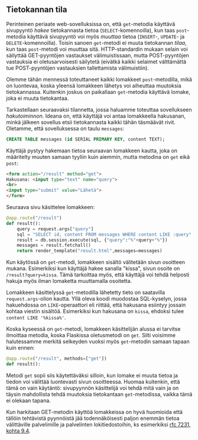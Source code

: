 ## Tietokannan tila

Perinteinen periaate web-sovelluksissa on, että `get`-metodia käyttävä sivupyyntö _hakee_ tietokannasta tietoa (`SELECT`-komennoilla), kun taas `post`-metodia käyttävä sivupyyntö voi myös _muuttaa_ tietoa (`INSERT`-, `UPDATE`- ja `DELETE`-komennoilla). Toisin sanoen `get`-metodi ei muuta tietokannan _tilaa_, kun taas `post`-metodi voi muuttaa sitä. HTTP-standardin mukaan selain voi säilyttää GET-pyyntöjen vastaukset välimuistissaan, mutta POST-pyyntöjen vastauksia ei oletusarvoisesti säilytetä (eivätkä kaikki selaimet välttämättä tue POST-pyyntöjen vastauksien tallettamista välimuistiin).

Olemme tähän mennessä toteuttaneet kaikki lomakkeet `post`-metodilla, mikä on luontevaa, koska yleensä lomakkeen lähetys voi aiheuttaa muutoksia tietokannassa. Kuitenkin joskus on paikallaan `get`-metodia käyttävä lomake, joka ei muuta tietokantaa.

Tarkastellaan seuraavaksi tilannetta, jossa haluamme toteuttaa sovellukseen _hakutoiminnon_. Ideana on, että käyttäjä voi antaa lomakkeella hakusanan, minkä jälkeen sovellus etsii tietokannasta kaikki tähän täsmäävät rivit. Oletamme, että sovelluksessa on taulu `messages`:

```sql
CREATE TABLE messages (id SERIAL PRIMARY KEY, content TEXT);
```

Käyttäjä pystyy hakemaan tietoa seuraavan lomakkeen kautta, joka on määritelty muuten samaan tyyliin kuin aiemmin, mutta metodina on `get` eikä `post`:

```html
<form action="/result" method="get">
Hakusana: <input type="text" name="query">
<br>
<input type="submit" value="Lähetä">
</form>
```

Seuraava sivu käsittelee lomakkeen:

```python
@app.route("/result")
def result():
    query = request.args["query"]
    sql = "SELECT id, content FROM messages WHERE content LIKE :query"
    result = db.session.execute(sql, {"query":"%"+query+"%"})
    messages = result.fetchall()
    return render_template("result.html",messages=messages)
```

Kun käytössä on `get`-metodi, lomakkeen sisältö välitetään sivun osoitteen mukana. Esimerkiksi kun käyttäjä hakee sanalla "kissa", sivun osoite on `/result?query=kissa`. Tämä tarkoittaa myös, että käyttäjä voi tehdä helposti hakuja myös ilman lomaketta muuttamalla osoitetta.

Lomakkeen käsittelyssä `get`-metodilla lähetetty tieto on saatavilla `request.args`-olion kautta. Yllä oleva koodi muodostaa SQL-kyselyn, jossa hakuehdossa on `LIKE`-operaattori eli riittää, että hakusana esiintyy jossain kohtaa viestin sisältöä. Esimerkiksi kun hakusana on `kissa`, ehdoksi tulee `content LIKE '%kissa%'`.

Koska kyseessä on `get`-metodi, lomakkeen käsittelijän alussa ei tarvitse ilmoittaa metodia, koska Flaskissa oletusmetodi on `get`. Silti voisimme halutessamme merkitä selkeyden vuoksi myös `get`-metodin samaan tapaan kuin ennen:

```python
@app.route("/result", methods=["get"])
def result():
```

Metodi `get` sopii siis käytettäväksi silloin, kun lomake ei muuta tietoa ja tiedon voi välittää luontevasti sivun osoitteessa. Huomaa kuitenkin, että tämä on vain käytäntö: sivupyynnön käsittelijä voi tehdä mitä vain ja on täysin mahdollista tehdä muutoksia tietokantaan `get`-metodissa, vaikka tämä ei olekaan tapana.

Kun harkitaan GET-metodin käyttöä lomakkeissa on hyvä huomioida että tällöin tehtävistä pyynnöistä jää todennäköisesti paljon enemmän tietoa välittäville palvelimille ja palvelinten lokitiedostoihin, ks esimerkiksi [rfc 7231, kohta 9.4](https://tools.ietf.org/html/rfc7231#section-9.4). 
